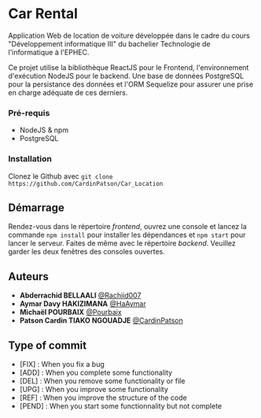 # Car Rental

Application Web de location de voiture développée dans le cadre du cours "Développement informatique III" du bachelier Technologie de l'informatique à l'EPHEC.

Ce projet utilise la bibliothèque ReactJS pour le Frontend, l'environnement d'exécution NodeJS pour le backend. Une base de données PostgreSQL pour la persistance des données et l'ORM Sequelize pour assurer une prise en charge adéquate de ces derniers.

### Pré-requis

-   NodeJS & npm
-   PostgreSQL

### Installation

Clonez le Github avec `git clone https://github.com/CardinPatson/Car_Location`

## Démarrage

Rendez-vous dans le répertoire _frontend_, ouvrez une console et lancez la commande `npm install` pour installer les dépendances et `npm start` pour lancer le serveur. Faites de même avec le répertoire _backend_. Veuillez garder les deux fenêtres des consoles ouvertes.

## Auteurs

-   **Abderrachid BELLAALI** [@Rachiid007](https://github.com/Rachiid007)
-   **Aymar Davy HAKIZIMANA** [@HaAymar](https://github.com/HaAymar)
-   **Michaël POURBAIX** [@Pourbaix](https://github.com/Pourbaix)
-   **Patson Cardin TIAKO NGOUADJE** [@CardinPatson ](https://github.com/CardinPatson)

## Type of commit

-   [FIX] : When you fix a bug
-   [ADD] : When you complete some functionality
-   [DEL] : When you remove some functionality or file
-   [UPG] : When you improve some functionality
-   [REF] : When you improve the structure of the code
-   [PEND] : When you start some functionnality but not complete
